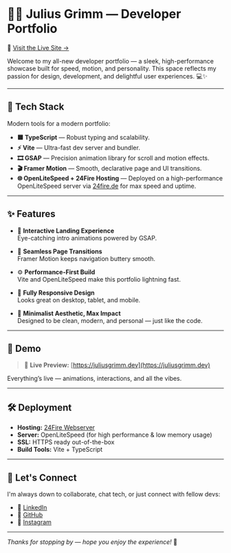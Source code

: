 # 👨‍💻 Julius Grimm — Developer Portfolio

🔗 [Visit the Live Site →](https://juliusgrimm.dev)

Welcome to my all-new developer portfolio — a sleek, high-performance showcase built for speed, motion, and personality. This space reflects my passion for design, development, and delightful user experiences. 💻✨

---

## 🚀 Tech Stack

Modern tools for a modern portfolio:

- **🟦 TypeScript** — Robust typing and scalability.
- **⚡ Vite** — Ultra-fast dev server and bundler.
- **🎞️ GSAP** — Precision animation library for scroll and motion effects.
- **🎬 Framer Motion** — Smooth, declarative page and UI transitions.
- **🌐 OpenLiteSpeed + 24Fire Hosting** — Deployed on a high-performance OpenLiteSpeed server via [24fire.de](https://24fire.de) for max speed and uptime.

---

## ✨ Features

- 🎯 **Interactive Landing Experience**  
  Eye-catching intro animations powered by GSAP.

- 🔄 **Seamless Page Transitions**  
  Framer Motion keeps navigation buttery smooth.

- ⚙️ **Performance-First Build**  
  Vite and OpenLiteSpeed make this portfolio lightning fast.

- 📱 **Fully Responsive Design**  
  Looks great on desktop, tablet, and mobile.

- 🧠 **Minimalist Aesthetic, Max Impact**  
  Designed to be clean, modern, and personal — just like the code.

---

## 📸 Demo

> 🎥 **Live Preview:** [https://juliusgrimm.dev](https://juliusgrimm.dev)

Everything’s live — animations, interactions, and all the vibes.

---

## 🛠️ Deployment

- **Hosting:** [24Fire Webserver](https://24fire.de)
- **Server:** OpenLiteSpeed (for high performance & low memory usage)
- **SSL:** HTTPS ready out-of-the-box
- **Build Tools:** Vite + TypeScript

---

## 🤝 Let's Connect

I'm always down to collaborate, chat tech, or just connect with fellow devs:

- 📧 [LinkedIn](https://www.linkedin.com/in/julius-gr/)
- 🐙 [GitHub](https://github.com/justthatrandomcoder)
- 📸 [Instagram](https://instagram.com/julius_gr_)

---

_Thanks for stopping by — hope you enjoy the experience!_ 🚀
